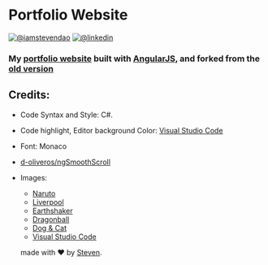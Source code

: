 # Portfolio Website 
[![@iamstevendao](https://img.shields.io/badge/twitter-@iamstevendao-blue.svg)](https://twitter.com/iamstevendao) [![@linkedin](https://img.shields.io/badge/LinkedIn-@iamstevendao-blue.svg)](https://www.linkedin.com/in/steven-dao-b9a065127/)

### My [portfolio website](https://iamstevendao.github.io/portfolio/) built with [AngularJS](https://angularjs.org/), and forked from the [old version](https://github.com/iamstevendao/portfolio-html)


## Credits:
- Code Syntax and Style: C#.
- Code highlight, Editor background Color: [Visual Studio Code](https://code.visualstudio.com/)
- Font: Monaco
- [d-oliveros/ngSmoothScroll](https://github.com/d-oliveros/ngSmoothScroll)

- Images:
  - [Naruto](https://www.walldevil.com/wallpapers/w02/617977-evolution-naruto-chakra-mode-naruto-shippuden-running-sage-mode-uzumaki-naruto.jpg)
  - [Liverpool](https://wallpaperscraft.com/image/liverpool_uefa_evrofinal_england_cup_27760_1920x1080.jpg)
  - [Earthshaker](https://i.ytimg.com/vi/FVFi9qwKmWk/maxresdefault.jpg)
  - [Dragonball](https://i.ytimg.com/vi/Qd54ZrSkIw0/maxresdefault.jpg)
  - [Dog & Cat](https://www.desktopbackground.org/download/o/2012/02/22/348005_cats-and-dogs-wallpapers-hd-cute-dog-and-cat-wallpapers-hd-wallpapers_1366x768_h.jpg)
  - [Visual Studio Code](https://static.bespohk.com/img/blog/3/header.jpg)

  made with :heart: by [Steven](https://github.com/iamstevendao).
